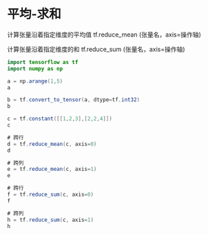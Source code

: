 # 平均-求和


计算张量沿着指定维度的平均值
tf.reduce_mean (张量名，axis=操作轴)

计算张量沿着指定维度的和
tf.reduce_sum (张量名，axis=操作轴)

```java
import tensorflow as tf
import numpy as np
```

```java
a = np.arange(1,5)
a
```

```java
b = tf.convert_to_tensor(a, dtype=tf.int32)
b
```

```java
c = tf.constant([[1,2,3],[2,2,4]])
c
```

```java
# 跨行
d = tf.reduce_mean(c, axis=0)
d
```

```java
# 跨列
e = tf.reduce_mean(c, axis=1)
e
```

```java
# 跨行
f = tf.reduce_sum(c, axis=0)
f
```

```java
# 跨列
h = tf.reduce_sum(c, axis=1)
h
```



